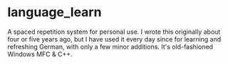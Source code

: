 # language_learn

A spaced repetition system for personal use. I wrote this originally about four or five years ago, but I have used it every day since for learning and refreshing German, with only a few minor additions. It's old-fashioned Windows MFC & C++.
